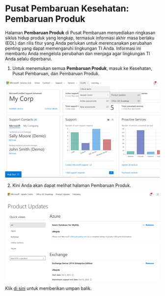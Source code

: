 # <a name="health-update-center--product-updates"></a>Pusat Pembaruan Kesehatan:  Pembaruan Produk 

Halaman **Pembaruan Produk** di Pusat Pembaruan menyediakan ringkasan siklus hidup produk yang lengkap, termasuk informasi akhir masa berlaku (EOL) dan rilis fitur yang Anda perlukan untuk merencanakan perubahan penting yang dapat memengaruhi lingkungan TI Anda. Informasi ini membantu Anda mengelola perubahan dan menjaga agar lingkungan TI Anda selalu diperbarui.  

 

1.  Untuk menemukan semua **Pembaruan Produk**, masuk ke Kesehatan, Pusat Pembaruan, dan Pembaruan Produk. 

 
![Gambar Pembaruan Produk Pusat Pembaruan Kesehatan 1](health-updatecenter-productupdates1.png)
 

2.  Kini Anda akan dapat melihat halaman Pembaruan Produk. 

![Gambar Pembaruan Produk Pusat Pembaruan Kesehatan 2](health-updatecenter-productupdates2.png)

Klik <a href="mailto:SHub_Feedback_RC@Microsoft.com?subject=Resource%20Center%20Feedback%3A%20%3CInsert%20feedback%20topic%3E%3E&amp;body=%3C%3Cplease%20submit%20your%20feedback%20with%20enough%20detail%20on%20the%20problem%2C%20reproduction%20steps%20and%20what%20you%20desire%20to%20happen%3E%3E" target="_blank">di sini</a> untuk memberikan umpan balik.
